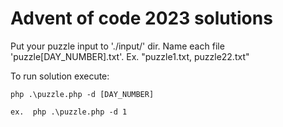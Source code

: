 # Advent of code 2023 solutions

Put your puzzle input to './input/' dir. Name each file 'puzzle[DAY_NUMBER].txt'. Ex. "puzzle1.txt, puzzle22.txt"

To run solution execute:

````
php .\puzzle.php -d [DAY_NUMBER]

ex.  php .\puzzle.php -d 1
````
